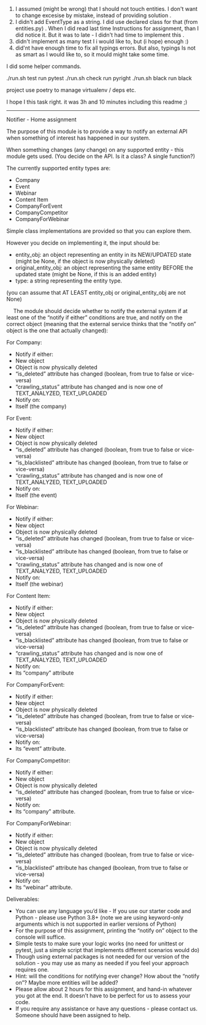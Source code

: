 1) I assumed (might be wrong) that I should not touch entities. I don't want to change excesise by mistake, instead of providing solution . 
2) I didn't add EventType as a string. I did use declared class for that (from entities.py) . When I did read last time Instructions for assignment, than I did notice it. But it was to late -  I didn't had time to implement this . 
3) didn't implement as many test I i would like to, but (i hope) enough :)
4) did'nt have enough time to fix all typings errors. But also, typings Is not as smart as I would like to, so it mould might take some time.

I did some helper commands.

./run.sh test 
    run pytest
./run.sh check
    run pyright 
./run.sh black
    run black 


project use poetry to manage virtualenv / deps etc.

I hope I this task right. it was 3h and 10 minutes including this readme ;)


------------



Notifier - Home assignment

The purpose of this module is to provide a way to notify an external API when something of interest has happened in our system.

When something changes (any change) on any supported entity - this module gets used. (You decide on the API. Is it a class? A single function?)  

The currently supported entity types are:
-	Company
-	Event
-	Webinar
-	Content Item
-	CompanyForEvent
-	CompanyCompetitor
-	CompanyForWebinar

Simple class implementations are provided so that you can explore them.

However you decide on implementing it, the input should be:
-	entity_obj: an object representing an entity in its NEW/UPDATED state (might be None, if the object is now physically deleted)
-	original_entity_obj: an object representing the same entity BEFORE the updated state (might be None, if this is an added entity)
-	type: a string representing the entity type.

(you can assume that AT LEAST entity_obj or original_entity_obj are not None)

 
The module should decide whether to notify the external system if at least one of the “notify if either” conditions are true, and notify on the correct object (meaning that the external service thinks that the “notify on” object is the one that actually changed):

For Company:
-	Notify if either:
-	New object
-	Object is now physically deleted
-	“is_deleted” attribute has changed (boolean, from true to false or vice-versa)
-	“crawling_status” attribute has changed and is now one of TEXT_ANALYZED, TEXT_UPLOADED
-	Notify on:
-	Itself (the company)

For Event:
-	Notify if either:
-	New object
-	Object is now physically deleted
-	“is_deleted” attribute has changed (boolean, from true to false or vice-versa)
-	“is_blacklisted” attribute has changed (boolean, from true to false or vice-versa)
-	“crawling_status” attribute has changed and is now one of TEXT_ANALYZED, TEXT_UPLOADED
-	Notify on:
-	Itself (the event)

For Webinar:
-	Notify if either:
-	New object
-	Object is now physically deleted
-	“is_deleted” attribute has changed (boolean, from true to false or vice-versa)
-	“is_blacklisted” attribute has changed (boolean, from true to false or vice-versa)
-	“crawling_status” attribute has changed and is now one of TEXT_ANALYZED, TEXT_UPLOADED
-	Notify on:
-	Itself (the webinar)

For Content Item:
-	Notify if either:
-	New object
-	Object is now physically deleted
-	“is_deleted” attribute has changed (boolean, from true to false or vice-versa)
-	“is_blacklisted” attribute has changed (boolean, from true to false or vice-versa)
-	“crawling_status” attribute has changed and is now one of TEXT_ANALYZED, TEXT_UPLOADED
-	Notify on:
-	Its “company” attribute

For CompanyForEvent:
-	Notify if either:
-	New object
-	Object is now physically deleted
-	“is_deleted” attribute has changed (boolean, from true to false or vice-versa)
-	“is_blacklisted” attribute has changed (boolean, from true to false or vice-versa)
-	Notify on:
-	Its “event” attribute.

For CompanyCompetitor:
-	Notify if either:
-	New object
-	Object is now physically deleted
-	“is_deleted” attribute has changed (boolean, from true to false or vice-versa)
-	Notify on:
-	Its “company” attribute.

For CompanyForWebinar:
-	Notify if either:
-	New object
-	Object is now physically deleted
-	“is_deleted” attribute has changed (boolean, from true to false or vice-versa)
-	“is_blacklisted” attribute has changed (boolean, from true to false or vice-versa)
-	Notify on:
-	Its “webinar” attribute.

Deliverables:
-	You can use any language you’d like - 
If you use our starter code and Python - please use Python 3.8+ (note we are using keyword-only arguments which is not supported in earlier versions of Python)
-	For the purpose of this assignment, printing the “notify on” object to the console will suffice.
-	Simple tests to make sure your logic works (no need for unittest or pytest, just a simple script that implements different scenarios would do)
-	Though using external packages is not needed for our version of the solution - you may use as many as needed if you feel your approach requires one.
-	Hint: will the conditions for notifying ever change? How about the “notify on”? Maybe more entities will be added?
-	Please allow about 2 hours for this assignment, and hand-in whatever you got at the end. It doesn’t have to be perfect for us to assess your code.
-	If you require any assistance or have any questions - please contact us. Someone should have been assigned to help.
